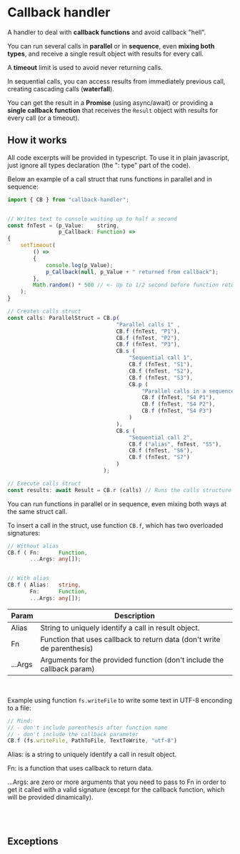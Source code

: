 # Callback handler


A handler to deal with **callback functions** and avoid callback "hell".

You can run several calls in **parallel** or in **sequence**, even **mixing both types**, and receive a single result object with results for every call.

A **timeout** limit is used to avoid never returning calls.

In sequential calls, you can access results from immediately previous call, creating cascading calls (**waterfall**).

You can get the result in a **Promise** (using async/await) or providing a **single callback function** that receives the `Result` object with results for every call (or a timeout).

## How it works

All code excerpts will be provided in typescript. To use it in plain javascript, just ignore all types declaration (the ": type" part of the code).

Below an example of a call struct that runs functions in parallel and in sequence:

```javascript
import { CB } from "callback-handler";


// Writes text to console waiting up to half a second
const fnTest = (p_Value:    string, 
                p_Callback: Function) =>
{
    setTimeout( 
        () =>
        {
            console.log(p_Value);
            p_Callback(null, p_Value + " returned from callback");
        }, 
        Math.random() * 500 // <- Up to 1/2 second before function returns
    );
}

// Creates calls struct
const calls: ParallelStruct = CB.p(
                                  "Parallel calls 1" ,
                                  CB.f (fnTest, "P1"),
                                  CB.f (fnTest, "P2"),
                                  CB.f (fnTest, "P3"),
                                  CB.s ( 
                                      "Sequential call 1",
                                      CB.f (fnTest, "S1"),
                                      CB.f (fnTest, "S2"),
                                      CB.f (fnTest, "S3"),
                                      CB.p ( 
                                          "Parallel calls in a sequence call",
                                          CB.f (fnTest, "S4 P1"),
                                          CB.f (fnTest, "S4 P2"),
                                          CB.f (fnTest, "S4 P3")
                                      )
                                  ),
                                  CB.s ( 
                                      "Sequential call 2",
                                      CB.f ("alias", fnTest, "S5"),
                                      CB.f (fnTest, "S6"),
                                      CB.f (fnTest, "S7")
                                  )
                              );

// Execute calls struct
const results: await Result = CB.r (calls) // Runs the calls structure

```

You can run functions in parallel or in sequence, even mixing both ways at the same struct call.  

To insert a call in the struct, use function `CB.f`, which has two overloaded signatures:

```typescript
// Without alias
CB.f ( Fn:      Function, 
       ...Args: any[]);


// With alias
CB.f ( Alias:   string, 
       Fn:      Function, 
       ...Args: any[]);
```

| Param   | Description |
|---------|-------------|
| Alias   | String to uniquely identify a call in result object. |
| Fn      | Function that uses callback to return data (don't write de parenthesis) |
| ...Args | Arguments for the provided function (don't include the callback param)  |

<br/>

Example using function `fs.writeFile` to write some text in UTF-8 enconding to a file: 

```typescript
// Mind:
// - don't include parenthesis after function name
// - don't include the callback parameter
CB.f (fs.writeFile, PathToFile, TextToWrite, "utf-8")
```

Alias: is a string to uniquely identify a call in result object.

Fn: is a function that uses callback to return data.

...Args: are zero or more arguments that you need to pass to Fn in order to get it called with a valid signature (except for the callback function, which will be provided dinamically).

<br>
<br>

## Exceptions